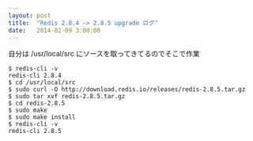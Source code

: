 ```yaml
---
layout: post
title:  "Redis 2.8.4 -> 2.8.5 upgrade ログ"
date:   2014-02-09 3:00:00
---
```


自分は /usr/local/src にソースを取ってきてるのでそこで作業

```
$ redis-cli -v
redis-cli 2.8.4
$ cd /usr/local/src
$ sudo curl -O http://download.redis.io/releases/redis-2.8.5.tar.gz
$ sudo tar xvf redis-2.8.5.tar.gz
$ cd redis-2.8.5
$ sudo make
$ sudo make install
$ redis-cli -v
redis-cli 2.8.5
```
